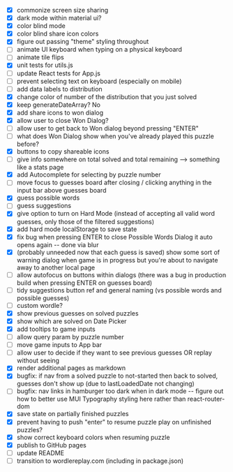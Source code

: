 * [x] commonize screen size sharing
* [x] dark mode within material ui?
* [x] color blind mode
* [x] color blind share icon colors
* [x] figure out passing "theme" styling throughout
* [ ] animate UI keyboard when typing on a physical keyboard
* [ ] animate tile flips
* [x] unit tests for utils.js
* [ ] update React tests for App.js
* [ ] prevent selecting text on keyboard (especially on mobile)
* [ ] add data labels to distribution
* [x] change color of number of the distribution that you just solved
* [x] keep generateDateArray? No
* [x] add share icons to won dialog
* [x] allow user to close Won Dialog?
* [ ] allow user to get back to Won dialog beyond pressing "ENTER"
* [ ] what does Won Dialog show when you've already played this puzzle before?
* [x] buttons to copy shareable icons
* [ ] give info somewhere on total solved and total remaining --> something like a stats page
* [x] add Autocomplete for selecting by puzzle number
* [ ] move focus to guesses board after closing / clicking anything in the input bar above guesses board
* [x] guess possible words
* [ ] guess suggestions
* [x] give option to turn on Hard Mode (instead of accepting all valid word guesses, only those of the filtered suggestions)
* [x] add hard mode localStorage to save state
* [x] fix bug when pressing ENTER to close Possible Words Dialog it auto opens again -- done via blur
* [x] (probably unneeded now that each guess is saved) show some sort of warning dialog when game is in progress but you're about to navigate away to another local page
* [ ] allow autofocus on buttons within dialogs (there was a bug in production build when pressing ENTER on guesses board)
* [ ] tidy suggestions button ref and general naming (vs possible words and possible guesses)
* [ ] custom wordle?
* [x] show previous guesses on solved puzzles
* [x] show which are solved on Date Picker
* [x] add tooltips to game inputs
* [ ] allow query param by puzzle number
* [ ] move game inputs to App bar
* [ ] allow user to decide if they want to see previous guesses OR replay without seeing
* [x] render additional pages as markdown
* [x] bugfix: if nav from a solved puzzle to not-started then back to solved, guesses don't show up (due to lastLoadedDate not changing)
* [ ] bugfix: nav links in hamburger too dark when in dark mode -- figure out how to better use MUI Typography styling here rather than react-router-dom
* [x] save state on partially finished puzzles
* [x] prevent having to push "enter" to resume puzzle play on unfinished puzzles?
* [x] show correct keyboard colors when resuming puzzle
* [x] publish to GitHub pages
* [ ] update README
* [ ] transition to wordlereplay.com (including in package.json)

